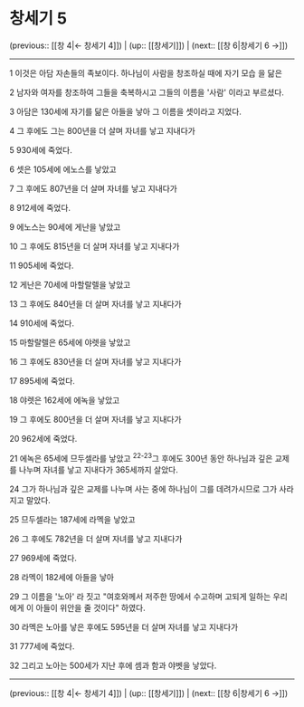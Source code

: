 # 창세기 5

(previous:: [[창 4|← 창세기 4]]) | (up:: [[창세기]]) | (next:: [[창 6|창세기 6 →]])

***




1 
이것은 아담 자손들의 족보이다. 하나님이 사람을 창조하실 때에 자기 모습 을 닮은 



2 
남자와 여자를 창조하여 그들을 축복하시고 그들의 이름을 '사람' 이라고 부르셨다. 



3 
아담은 130세에 자기를 닮은 아들을 낳아 그 이름을 셋이라고 지었다. 



4 
그 후에도 그는 800년을 더 살며 자녀를 낳고 지내다가 



5 
930세에 죽었다. 



6 
셋은 105세에 에노스를 낳았고 



7 
그 후에도 807년을 더 살며 자녀를 낳고 지내다가 



8 
912세에 죽었다. 



9 
에노스는 90세에 게난을 낳았고 



10 
그 후에도 815년을 더 살며 자녀를 낳고 지내다가 



11 
905세에 죽었다. 



12 
게난은 70세에 마할랄렐을 낳았고 



13 
그 후에도 840년을 더 살며 자녀를 낳고 지내다가 



14 
910세에 죽었다. 



15 
마할랄렐은 65세에 야렛을 낳았고 



16 
그 후에도 830년을 더 살며 자녀를 낳고 지내다가 



17 
895세에 죽었다. 



18 
야렛은 162세에 에녹을 낳았고 



19 
그 후에도 800년을 더 살며 자녀를 낳고 지내다가 



20 
962세에 죽었다. 



21 
에녹은 65세에 므두셀라를 낳았고 <sup class="versenum">22-23</sup>그 후에도 300년 동안 하나님과 깊은 교제를 나누며 자녀를 낳고 지내다가 365세까지 살았다. 



24 
그가 하나님과 깊은 교제를 나누며 사는 중에 하나님이 그를 데려가시므로 그가 사라지고 말았다. 



25 
므두셀라는 187세에 라멕을 낳았고 



26 
그 후에도 782년을 더 살며 자녀를 낳고 지내다가 



27 
969세에 죽었다. 



28 
라멕이 182세에 아들을 낳아 



29 
그 이름을 '노아' 라 짓고 "여호와께서 저주한 땅에서 수고하며 고되게 일하는 우리에게 이 아들이 위안을 줄 것이다" 하였다. 



30 
라멕은 노아를 낳은 후에도 595년을 더 살며 자녀를 낳고 지내다가 



31 
777세에 죽었다. 



32 
그리고 노아는 500세가 지난 후에 셈과 함과 야벳을 낳았다.

***

(previous:: [[창 4|← 창세기 4]]) | (up:: [[창세기]]) | (next:: [[창 6|창세기 6 →]])
